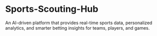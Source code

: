 # Sports-Scouting-Hub
An AI-driven platform that provides real-time sports data, personalized analytics, and smarter betting insights for teams, players, and games.
